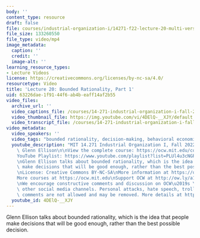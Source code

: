 ```yaml
---
body: ''
content_type: resource
draft: false
file: courses/industrial-organization-i/14271-f22-lecture-20-multi-version-2_360p_16_9.mp4
file_size: 133260550
file_type: video/mp4
image_metadata:
  caption: ''
  credit: ''
  image-alt: ''
learning_resource_types:
- Lecture Videos
license: https://creativecommons.org/licenses/by-nc-sa/4.0/
resourcetype: Video
title: 'Lecture 20: Bounded Rationality, Part 1'
uid: 63226dae-1f91-44f6-ab4b-eaff14af2b55
video_files:
  archive_url: ''
  video_captions_file: /courses/14-271-industrial-organization-i-fall-2022/185fGt9Kaa34xkR0ITHK7Uv3Vr7e43o66_transcript.webvtt
  video_thumbnail_file: https://img.youtube.com/vi/4DElQ-__XJY/default.jpg
  video_transcript_file: /courses/14-271-industrial-organization-i-fall-2022/185fGt9Kaa34xkR0ITHK7Uv3Vr7e43o66_transcript.pdf
video_metadata:
  video_speakers: ''
  video_tags: "bounded rationality, decision-making, behavioral economics\t\t\t"
  youtube_description: "MIT 14.271 Industrial Organization I, Fall 2022 \nInstructor:\
    \ Glenn Ellison\n\nView the complete course: https://ocw.mit.edu/courses/14-271-industrial-organization-i-fall-2022\n\
    YouTube Playlist: https://www.youtube.com/playlist?list=PLUl4u3cNGP62xkEY0YzLJSoquVBjPOl9S\n\
    \nGlenn Ellison talks about bounded rationality, which is the idea that people\
    \ make decisions that will be good enough, rather than the best possible decision.\n\
    \nLicense: Creative Commons BY-NC-SA\nMore information at https://ocw.mit.edu/terms\n\
    More courses at https://ocw.mit.edu\nSupport OCW at http://ow.ly/a1If50zVRlQ\n\
    \nWe encourage constructive comments and discussion on OCW\u2019s YouTube and\
    \ other social media channels. Personal attacks, hate speech, trolling, and inappropriate\
    \ comments are not allowed and may be removed. More details at https://ocw.mit.edu/comments."
  youtube_id: 4DElQ-__XJY
---
```

Glenn Ellison talks about bounded rationality, which is the idea that people make decisions that will be good enough, rather than the best possible decision.